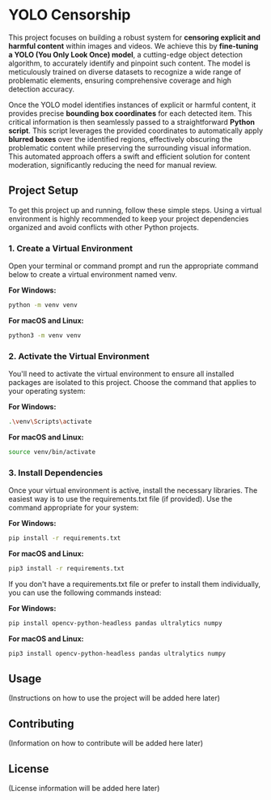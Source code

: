 # YOLO Censorship

This project focuses on building a robust system for **censoring explicit and harmful content** within images and videos. We achieve this by **fine-tuning a YOLO (You Only Look Once) model**, a cutting-edge object detection algorithm, to accurately identify and pinpoint such content. The model is meticulously trained on diverse datasets to recognize a wide range of problematic elements, ensuring comprehensive coverage and high detection accuracy.

Once the YOLO model identifies instances of explicit or harmful content, it provides precise **bounding box coordinates** for each detected item. This critical information is then seamlessly passed to a straightforward **Python script**. This script leverages the provided coordinates to automatically apply **blurred boxes** over the identified regions, effectively obscuring the problematic content while preserving the surrounding visual information. This automated approach offers a swift and efficient solution for content moderation, significantly reducing the need for manual review.

## Project Setup

To get this project up and running, follow these simple steps. Using a virtual environment is highly recommended to keep your project dependencies organized and avoid conflicts with other Python projects.

### 1. Create a Virtual Environment

Open your terminal or command prompt and run the appropriate command below to create a virtual environment named venv.

**For Windows:**

```Bash
python -m venv venv
```

**For macOS and Linux:**

```Bash
python3 -m venv venv
```

### 2. Activate the Virtual Environment

You'll need to activate the virtual environment to ensure all installed packages are isolated to this project. Choose the command that applies to your operating system:

**For Windows:**

```Bash
.\venv\Scripts\activate
```

**For macOS and Linux:**

```Bash
source venv/bin/activate
```

### 3. Install Dependencies

Once your virtual environment is active, install the necessary libraries. The easiest way is to use the requirements.txt file (if provided). Use the command appropriate for your system:

**For Windows:**

```Bash
pip install -r requirements.txt
```

**For macOS and Linux:**

```Bash
pip3 install -r requirements.txt
```

If you don't have a requirements.txt file or prefer to install them individually, you can use the following commands instead:

**For Windows:**

```Bash
pip install opencv-python-headless pandas ultralytics numpy
```

**For macOS and Linux:**

```Bash
pip3 install opencv-python-headless pandas ultralytics numpy
```

## Usage

(Instructions on how to use the project will be added here later)

## Contributing

(Information on how to contribute will be added here later)

## License

(License information will be added here later)
